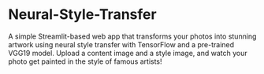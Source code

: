 # Neural-Style-Transfer
A simple Streamlit-based web app that transforms your photos into stunning artwork using neural style transfer with TensorFlow and a pre-trained VGG19 model. Upload a content image and a style image, and watch your photo get painted in the style of famous artists!
